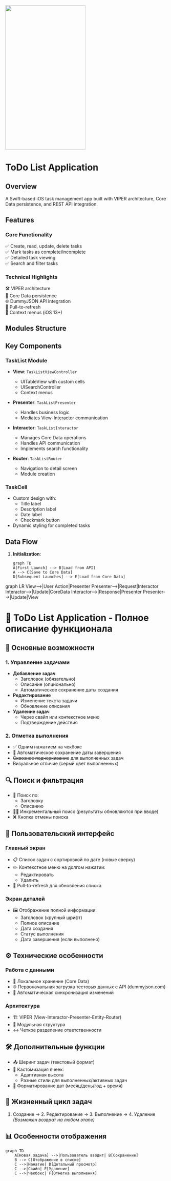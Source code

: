 <img src="https://github.com/PaulRommel/ToDo/blob/main/demo/me.gif" width="250" height="450"/>

# ToDo List Application

## Overview
A Swift-based iOS task management app built with VIPER architecture, Core Data persistence, and REST API integration.

## Features

### Core Functionality
✅ Create, read, update, delete tasks  
✅ Mark tasks as complete/incomplete  
✅ Detailed task viewing  
✅ Search and filter tasks  

### Technical Highlights
🛠 VIPER architecture  
💾 Core Data persistence  
🌐 DummyJSON API integration  
🔄 Pull-to-refresh  
📱 Context menus (iOS 13+)  

## Modules Structure

## Key Components

### TaskList Module
- **View**: `TaskListViewController`
  - UITableView with custom cells
  - UISearchController
  - Context menus

- **Presenter**: `TaskListPresenter`
  - Handles business logic
  - Mediates View-Interactor communication

- **Interactor**: `TaskListInteractor`
  - Manages Core Data operations
  - Handles API communication
  - Implements search functionality

- **Router**: `TaskListRouter`
  - Navigation to detail screen
  - Module creation

### TaskCell
- Custom design with:
  - Title label
  - Description label
  - Date label  
  - Checkmark button
- Dynamic styling for completed tasks

## Data Flow
1. **Initialization**:
   ```mermaid
   graph TD
   A[First Launch] --> B[Load from API]
   A --> C[Save to Core Data]
   D[Subsequent Launches] --> E[Load from Core Data]

graph LR
View-->|User Action|Presenter
Presenter-->|Request|Interactor
Interactor-->|Update|CoreData
Interactor-->|Response|Presenter
Presenter-->|Update|View

# 📝 ToDo List Application - Полное описание функционала

## 📌 Основные возможности

### 1. Управление задачами
- **Добавление задач**
  - Заголовок (обязательно)
  - Описание (опционально)
  - Автоматическое сохранение даты создания
- **Редактирование**
  - Изменение текста задачи
  - Обновление описания
- **Удаление задач**
  - Через свайп или контекстное меню
  - Подтверждение действия

### 2. Отметка выполнения
- ✅ Одним нажатием на чекбокс
- 📅 Автоматическое сохранение даты завершения
- ~~Сквозное подчеркивание~~ для выполненных задач
- Визуальное отличие (серый цвет выполненных)

## 🔍 Поиск и фильтрация
- 🔎 Поиск по:
  - Заголовку
  - Описанию
- 🕵️‍♂️ Инкрементальный поиск (результаты обновляются при вводе)
- ❌ Кнопка отмены поиска

## 📱 Пользовательский интерфейс
### Главный экран
- 📋 Список задач с сортировкой по дате (новые сверху)
- ✏️ Контекстное меню на долгом нажатии:
  - Редактировать
  - Удалить
- 🔄 Pull-to-refresh для обновления списка

### Экран деталей
- 🖼️ Отображение полной информации:
  - Заголовок (крупный шрифт)
  - Полное описание
  - Дата создания
  - Статус выполнения
  - Дата завершения (если выполнено)

## ⚙️ Технические особенности
### Работа с данными
- 💾 Локальное хранение (Core Data)
- 🌐 Первоначальная загрузка тестовых данных с API (dummyjson.com)
- 🔄 Автоматическая синхронизация изменений

### Архитектура
- 🏗 VIPER (View-Interactor-Presenter-Entity-Router)
- 🧩 Модульная структура
- ↔️ Четкое разделение ответственности

## 🛠 Дополнительные функции
- 📤 Шеринг задач (текстовый формат)
- 🎨 Кастомизация ячеек:
  - Адаптивная высота
  - Разные стили для выполненных/активных задач
- 📅 Форматирование дат (месяц/день/год + время)

## 🔄 Жизненный цикл задач
1. Создание → 2. Редактирование → 3. Выполнение → 4. Удаление  
*(Возможен возврат на любом этапе)*

## 📊 Особенности отображения
```mermaid
graph TD
    A[Новая задача] -->|Пользователь вводит| B[Сохранение]
    B --> C[Отображение в списке]
    C -->|Нажатие| D[Детальный просмотр]
    C -->|Свайп| E[Удаление]
    C -->|Чекбокс| F[Отметка выполнения]
